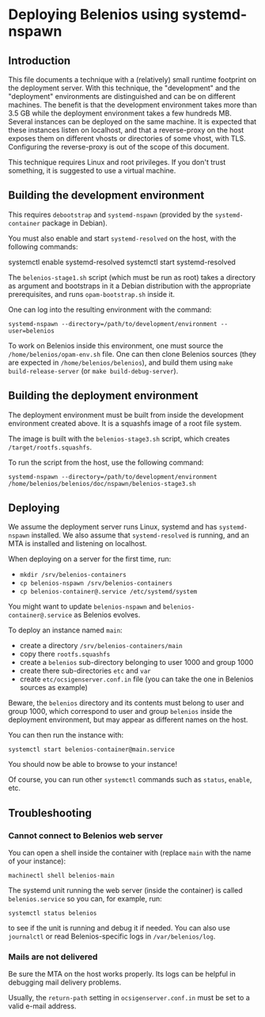 Deploying Belenios using systemd-nspawn
=======================================


Introduction
------------

This file documents a technique with a (relatively) small runtime
footprint on the deployment server. With this technique, the
"development" and the "deployment" environments are distinguished and
can be on different machines. The benefit is that the development
environment takes more than 3.5 GB while the deployment environment
takes a few hundreds MB. Several instances can be deployed on the same
machine. It is expected that these instances listen on localhost, and
that a reverse-proxy on the host exposes them on different vhosts or
directories of some vhost, with TLS. Configuring the reverse-proxy is
out of the scope of this document.

This technique requires Linux and root privileges. If you don't trust
something, it is suggested to use a virtual machine.


Building the development environment
------------------------------------

This requires `debootstrap` and `systemd-nspawn` (provided by the
`systemd-container` package in Debian).

You must also enable and start `systemd-resolved` on the host, with
the following commands:

   systemctl enable systemd-resolved
   systemctl start systemd-resolved

The `belenios-stage1.sh` script (which must be run as root) takes a
directory as argument and bootstraps in it a Debian distribution with
the appropriate prerequisites, and runs `opam-bootstrap.sh` inside it.

One can log into the resulting environment with the command:

    systemd-nspawn --directory=/path/to/development/environment --user=belenios

To work on Belenios inside this environment, one must source the
`/home/belenios/opam-env.sh` file. One can then clone Belenios sources
(they are expected in `/home/belenios/belenios`), and build them using
`make build-release-server` (or `make build-debug-server`).


Building the deployment environment
-----------------------------------

The deployment environment must be built from inside the development
environment created above. It is a squashfs image of a root file
system.

The image is built with the `belenios-stage3.sh` script, which creates
`/target/rootfs.squashfs`.

To run the script from the host, use the following command:

    systemd-nspawn --directory=/path/to/development/environment /home/belenios/belenios/doc/nspawn/belenios-stage3.sh


Deploying
---------

We assume the deployment server runs Linux, systemd and has
`systemd-nspawn` installed. We also assume that `systemd-resolved` is
running, and an MTA is installed and listening on localhost.

When deploying on a server for the first time, run:

 * `mkdir /srv/belenios-containers`
 * `cp belenios-nspawn /srv/belenios-containers`
 * `cp belenios-container@.service /etc/systemd/system`

You might want to update `belenios-nspawn` and
`belenios-container@.service` as Belenios evolves.

To deploy an instance named `main`:

 * create a directory `/srv/belenios-containers/main`
 * copy there `rootfs.squashfs`
 * create a `belenios` sub-directory belonging to user 1000 and
   group 1000
 * create there sub-directories `etc` and `var`
 * create `etc/ocsigenserver.conf.in` file (you can take the one
   in Belenios sources as example)

Beware, the `belenios` directory and its contents must belong to user
and group 1000, which correspond to user and group `belenios` inside
the deployment environment, but may appear as different names on the
host.

You can then run the instance with:

    systemctl start belenios-container@main.service

You should now be able to browse to your instance!

Of course, you can run other `systemctl` commands such as `status`,
`enable`, etc.


Troubleshooting
---------------


### Cannot connect to Belenios web server

You can open a shell inside the container with (replace `main` with
the name of your instance):

    machinectl shell belenios-main

The systemd unit running the web server (inside the container) is
called `belenios.service` so you can, for example, run:

    systemctl status belenios

to see if the unit is running and debug it if needed. You can also use
`journalctl` or read Belenios-specific logs in `/var/belenios/log`.


### Mails are not delivered

Be sure the MTA on the host works properly. Its logs can be helpful in
debugging mail delivery problems.

Usually, the `return-path` setting in `ocsigenserver.conf.in` must be
set to a valid e-mail address.
